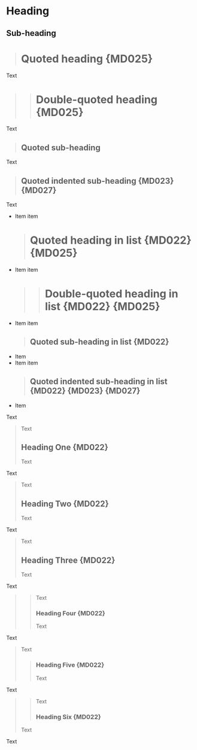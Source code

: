 # Heading

## Sub-heading

> # Quoted heading {MD025}

Text

> > # Double-quoted heading {MD025}

Text

> ## Quoted sub-heading

Text

>  ## Quoted indented sub-heading {MD023} {MD027}

Text

- Item
  item
  > # Quoted heading in list {MD022} {MD025}
- Item
  item
  > > # Double-quoted heading in list {MD022} {MD025}
- Item
  item
  > ## Quoted sub-heading in list {MD022}
- Item
- Item
  item
  >  ## Quoted indented sub-heading in list {MD022} {MD023} {MD027}
- Item

Text

> Text
>
> ## Heading One {MD022}
> Text

Text

> Text
> ## Heading Two {MD022}
>
> Text

Text

> Text
> ## Heading Three {MD022}
> Text

Text

> > Text
> > ### Heading Four {MD022}
> > Text

Text

> Text
> > ### Heading Five {MD022}
> > Text

Text

> > Text
> > ### Heading Six {MD022}
> Text

Text

